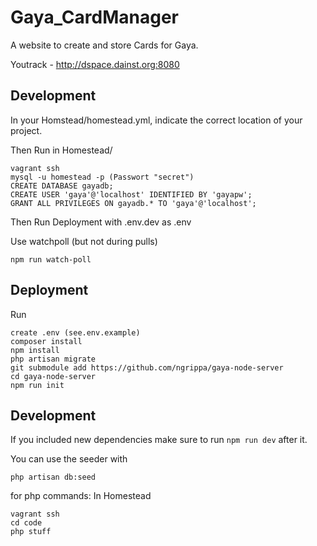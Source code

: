 # Gaya_CardManager
A website to create and store Cards for Gaya.

Youtrack - http://dspace.dainst.org:8080
## Development
In your Homstead/homestead.yml, indicate the correct location of your project.

Then Run in Homestead/
```
vagrant ssh
mysql -u homestead -p (Passwort "secret")
CREATE DATABASE gayadb;
CREATE USER 'gaya'@'localhost' IDENTIFIED BY 'gayapw';
GRANT ALL PRIVILEGES ON gayadb.* TO 'gaya'@'localhost';
```
Then Run Deployment with .env.dev as .env

Use watchpoll (but not during pulls)

```
npm run watch-poll
```

## Deployment
Run
```
create .env (see.env.example)
composer install
npm install
php artisan migrate
git submodule add https://github.com/ngrippa/gaya-node-server
cd gaya-node-server
npm run init
```

## Development
If you included new dependencies make sure to run `npm run dev` after it.

You can use the seeder with 
```
php artisan db:seed
```

for php commands:
In Homestead
```
vagrant ssh
cd code
php stuff
```
